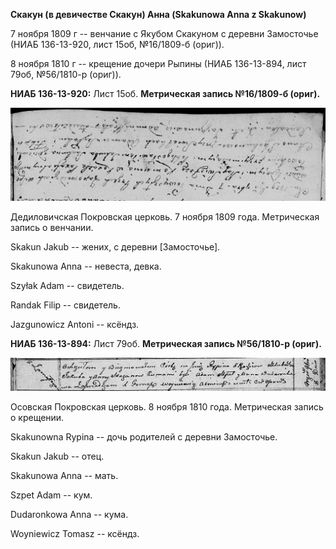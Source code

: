 **Скакун (в девичестве Скакун) Анна (Skakunowa Anna z Skakunow)**

7 ноября 1809 г -- венчание с Якубом Скакуном с деревни Замосточье (НИАБ
136-13-920, лист 15об, №16/1809-б (ориг)).

8 ноября 1810 г -- крещение дочери Рыпины (НИАБ 136-13-894, лист 79об,
№56/1810-р (ориг)).

**НИАБ 136-13-920:** Лист 15об. **Метрическая запись №16/1809-б
(ориг).**

![](./media/fa8bcd3efdc5efb7432698d356e63f638580658d.png)

Дедиловичская Покровская церковь. 7 ноября 1809 года. Метрическая запись
о венчании.

Skakun Jakub -- жених, с деревни \[Замосточье\].

Skakunowa Anna -- невеста, девка.

Szyłak Adam -- свидетель.

Randak Filip -- свидетель.

Jazgunowicz Antoni -- ксёндз.

**НИАБ 136-13-894:** Лист 79об. **Метрическая запись №56/1810-р
(ориг).**

![](./media/8d15c1819a2d49750cc25880764828bec995a62a.png)

Осовская Покровская церковь. 8 ноября 1810 года. Метрическая запись о
крещении.

Skakunowna Rypina -- дочь родителей с деревни Замосточье.

Skakun Jakub -- отец.

Skakunowa Anna -- мать.

Szpet Adam -- кум.

Dudaronkowa Anna -- кума.

Woyniewicz Tomasz -- ксёндз.
